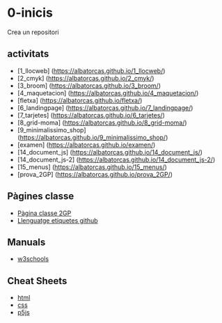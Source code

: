 # 0-inicis
Crea un repositori 

## activitats
* [1_llocweb] (https://albatorcas.github.io/1_llocweb/)
* [2_cmyk] (https://albatorcas.github.io/2_cmyk/)
* [3_broom] (https://albatorcas.github.io/3_broom/)
* [4_maquetacion] (https://albatorcas.github.io/4_maquetacion/)
* [fletxa] (https://albatorcas.github.io/fletxa/)
* [6_landingpage] (https://albatorcas.github.io/7_landingpage/)
* [7_tarjetes] (https://albatorcas.github.io/6_tarjetes/)
* [8_grid-moma] (https://albatorcas.github.io/8_grid-moma/)
* [9_minimalissimo_shop] (https://albatorcas.github.io/9_minimalissimo_shop/)
* [examen] (https://albatorcas.github.io/examen/)
* [14_document_js] (https://albatorcas.github.io/14_document_js/)
* [14_document_js-2] (https://albatorcas.github.io/14_document_js-2/)
* [15_menus] (https://albatorcas.github.io/15_menus/)
* [prova_2GP] (https://albatorcas.github.io/prova_2GP/)

## Pàgines classe
* [Pàgina classe 2GP](https://arquesm.github.io/2GP/) 
* [Llenguatge etiquetes github](https://github.com/adam-p/markdown-here/wiki/Markdown-Cheatsheet)

## Manuals
* [w3schools](https://www.w3schools.com)

## Cheat Sheets 
* [html](https://websitesetup.org/HTML-cheat-sheet.pdf)
* [css](https://websitesetup.org/wp-content/uploads/2016/10/wsu-css-cheat-sheet.pdf)
* [p5js](https://github.com/bmoren/p5js-cheat-sheet)
